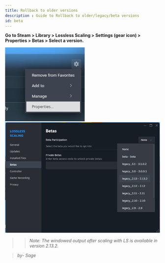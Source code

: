 ```yaml
---
title: Rollback to older versions
description : Guide to Rollback to older/legacy/beta versions
id: beta
---
```


**Go to Steam > Library > Lossless Scaling > Settings (gear icon) > Properties > Betas > Select a version.**

![alt-text](assets/beta1.png)
![alt-text](assets/beta2.png)


>> *Note: The windowed output after scaling with LS is available in version 2.13.2.*

> *by- Sage*